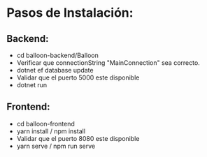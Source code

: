 # Pasos de Instalación:

## Backend:

- cd balloon-backend/Balloon
- Verificar que connectionString "MainConnection" sea correcto.
- dotnet ef database update
- Validar que el puerto 5000 este disponible
- dotnet run

## Frontend:

- cd balloon-frontend
- yarn install / npm install
- Validar que el puerto 8080 este disponible
- yarn serve / npm run serve

